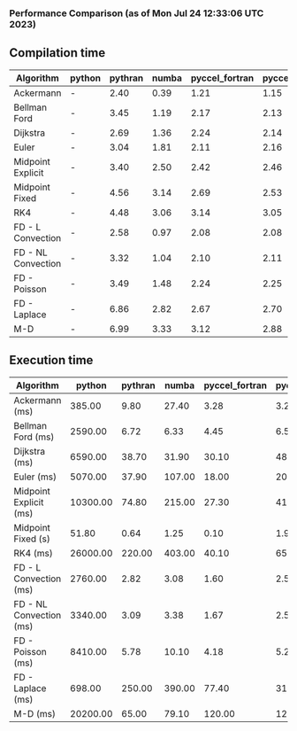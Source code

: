 ### Performance Comparison (as of Mon Jul 24 12:33:06 UTC 2023)
## Compilation time
Algorithm                 | python                    | pythran                   | numba                     | pyccel_fortran            | pyccel_c                 
------------------------- | ------------------------- | ------------------------- | ------------------------- | ------------------------- | -------------------------
Ackermann                 | -                         | 2.40                      | 0.39                      | 1.21                      | 1.15                     
Bellman Ford              | -                         | 3.45                      | 1.19                      | 2.17                      | 2.13                     
Dijkstra                  | -                         | 2.69                      | 1.36                      | 2.24                      | 2.14                     
Euler                     | -                         | 3.04                      | 1.81                      | 2.11                      | 2.16                     
Midpoint Explicit         | -                         | 3.40                      | 2.50                      | 2.42                      | 2.46                     
Midpoint Fixed            | -                         | 4.56                      | 3.14                      | 2.69                      | 2.53                     
RK4                       | -                         | 4.48                      | 3.06                      | 3.14                      | 3.05                     
FD - L Convection         | -                         | 2.58                      | 0.97                      | 2.08                      | 2.08                     
FD - NL Convection        | -                         | 3.32                      | 1.04                      | 2.10                      | 2.11                     
FD - Poisson              | -                         | 3.49                      | 1.48                      | 2.24                      | 2.25                     
FD - Laplace              | -                         | 6.86                      | 2.82                      | 2.67                      | 2.70                     
M-D                       | -                         | 6.99                      | 3.33                      | 3.12                      | 2.88                     

## Execution time
Algorithm                 | python                    | pythran                   | numba                     | pyccel_fortran            | pyccel_c                 
------------------------- | ------------------------- | ------------------------- | ------------------------- | ------------------------- | -------------------------
Ackermann (ms)            | 385.00                    | 9.80                      | 27.40                     | 3.28                      | 3.26                     
Bellman Ford (ms)         | 2590.00                   | 6.72                      | 6.33                      | 4.45                      | 6.58                     
Dijkstra (ms)             | 6590.00                   | 38.70                     | 31.90                     | 30.10                     | 48.50                    
Euler (ms)                | 5070.00                   | 37.90                     | 107.00                    | 18.00                     | 200.00                   
Midpoint Explicit (ms)    | 10300.00                  | 74.80                     | 215.00                    | 27.30                     | 411.00                   
Midpoint Fixed (s)        | 51.80                     | 0.64                      | 1.25                      | 0.10                      | 1.98                     
RK4 (ms)                  | 26000.00                  | 220.00                    | 403.00                    | 40.10                     | 656.00                   
FD - L Convection (ms)    | 2760.00                   | 2.82                      | 3.08                      | 1.60                      | 2.54                     
FD - NL Convection (ms)   | 3340.00                   | 3.09                      | 3.38                      | 1.67                      | 2.53                     
FD - Poisson (ms)         | 8410.00                   | 5.78                      | 10.10                     | 4.18                      | 5.29                     
FD - Laplace (ms)         | 698.00                    | 250.00                    | 390.00                    | 77.40                     | 318.00                   
M-D (ms)                  | 20200.00                  | 65.00                     | 79.10                     | 120.00                    | 121.00                   
